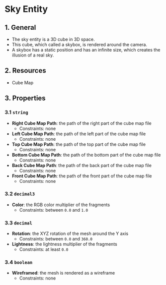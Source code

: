 # Sky Entity

## 1. General

- The sky entity is a 3D cube in 3D space.
- This cube, which called a skybox, is rendered around the camera.
- A skybox has a static position and has an infinite size, which creates the illusion of a real sky.

## 2. Resources

- Cube Map

## 3. Properties

### 3.1 `string`

- **Right Cube Map Path**: the path of the right part of the cube map file
  - Constraints: none
- **Left Cube Map Path**: the path of the left part of the cube map file
  - Constraints: none
- **Top Cube Map Path**: the path of the top part of the cube map file
  - Constraints: none
- **Bottom Cube Map Path**: the path of the bottom part of the cube map file
  - Constraints: none
- **Back Cube Map Path**: the path of the back part of the cube map file
  - Constraints: none
- **Front Cube Map Path**: the path of the front part of the cube map file
  - Constraints: none

### 3.2 `decimal3`

- **Color**: the RGB color multiplier of the fragments
  - Constraints: between `0.0` and `1.0`

### 3.3 `decimal`

- **Rotation**: the XYZ rotation of the mesh around the Y axis
  - Constraints: between `0.0` and `360.0`
- **Lightness**: the lightness multiplier of the fragments
  - Constraints: at least `0.0`

### 3.4 `boolean`

- **Wireframed**: the mesh is rendered as a wireframe
  - Constraints: none
